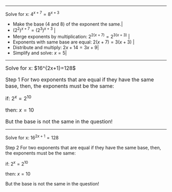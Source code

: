 <!--
https://www.montville.net/cms/lib3/NJ01001247/Centricity/Domain/564/3-4%20Exponential%20and%20Logarithmic%20Equations.pdf
-->

---

Solve for x: $4^{x + 7} = 8^{x + 3}$

- Make the base (4 and 8) of the exponent the same.|
- $(2^2)^{x + 7} = (2^3)^{x + 3}$ |
- Merge exponents by multiplication: $2^{2\left(x + 7\right)} = 2^{3\left(x + 3\right)}$ |
- Exponents with same base are equal:  $2\left(x + 7\right) = 3\left(x + 3\right)$ |
- Distribute and multiply:  $2x + 14 = 3x + 9$|
- Simplify and solve:  $x = 5$|
---

<font size=3>
Solve for x: $16^{2x+1}=128$

Step 1
For two exponents that are equal if they have the same base, then, the exponents must be the same:

if: $2^{x} = 2^{10}$

then: $x = 10$

But the base is not the same in the question!
</font>

---

Solve for x: $16^{2x+1}=128$

Step 2
For two exponents that are equal if they have the same base, then, the exponents must be the same:

if: $2^{x} = 2^{10}$

then: $x = 10$

But the base is not the same in the question!



